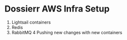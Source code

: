 # Dossierr AWS Infra Setup
1. Lightsail containers
2. Redis
3. RabbitMQ
4 Pushing new changes with new containers